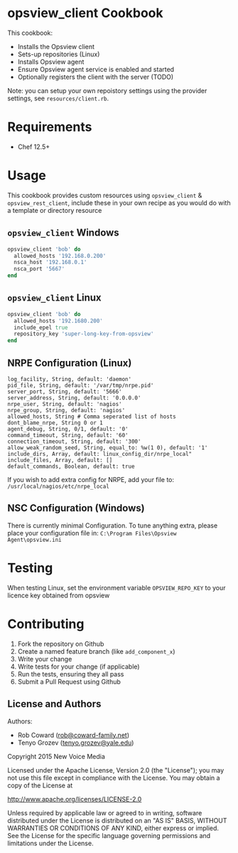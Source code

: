 opsview_client Cookbook
=======================
This cookbook:
- Installs the Opsview client
- Sets-up repositories (Linux)
- Installs Opsview agent
- Ensure Opsview agent service is enabled and started
- Optionally registers the client with the server (TODO)

Note: you can setup your own repoistory settings using the provider settings, see `resources/client.rb`.

# Requirements
- Chef 12.5+

# Usage
This cookbook provides custom resources using `opsview_client` & `opsview_rest_client`, include these in your own recipe as you would do with a template or directory resource

## `opsview_client` Windows
```ruby
opsview_client 'bob' do
  allowed_hosts '192.168.0.200'
  nsca_host '192.168.0.1'
  nsca_port '5667'
end
```

## `opsview_client` Linux
```ruby
opsview_client 'bob' do
  allowed_hosts '192.1680.200'
  include_epel true
  repository_key 'super-long-key-from-opsview'
end
```

## NRPE Configuration (Linux)
```
log_facility, String, default: 'daemon'
pid_file, String, default: '/var/tmp/nrpe.pid'
server_port, String, default: '5666'
server_address, String, default: '0.0.0.0'
nrpe_user, String, default: 'nagios'
nrpe_group, String, default: 'nagios'
allowed_hosts, String # Comma seperated list of hosts
dont_blame_nrpe, String 0 or 1
agent_debug, String, 0/1, default: '0'
command_timeout, String, default: '60'
connection_timeout, String, default: '300'
allow_weak_random_seed, String, equal_to: %w(1 0), default: '1'
include_dirs, Array, default: linux_config_dir/nrpe_local"
include_files, Array, default: []
default_commands, Boolean, default: true
```
If you wish to add extra config for NRPE, add your file to: `/usr/local/nagios/etc/nrpe_local`


## NSC Configuration (Windows)
There is currently minimal Configuration. To tune anything extra, please place your configuration file in:
`C:\Program Files\Opsview Agent\opsview.ini`

# Testing
When testing Linux, set the environment variable `OPSVIEW_REPO_KEY` to your licence key obtained from opsview

# Contributing
1. Fork the repository on Github
2. Create a named feature branch (like `add_component_x`)
3. Write your change
4. Write tests for your change (if applicable)
5. Run the tests, ensuring they all pass
6. Submit a Pull Request using Github

## License and Authors
Authors:
  * Rob Coward (rob@coward-family.net)
  * Tenyo Grozev (tenyo.grozev@yale.edu)

Copyright 2015 New Voice Media

Licensed under the Apache License, Version 2.0 (the "License"); you may not use this file except in compliance with the License. You may obtain a copy of the License at

http://www.apache.org/licenses/LICENSE-2.0

Unless required by applicable law or agreed to in writing, software distributed under the License is distributed on an "AS IS" BASIS, WITHOUT WARRANTIES OR CONDITIONS OF ANY KIND, either express or implied. See the License for the specific language governing permissions and limitations under the License.
